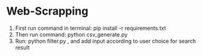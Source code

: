 # Web-Scrapping

1. First run command in terminal: pip install -r requirements.txt
2. Then run command: python csv_generate.py
3. Run: python filter.py , and add input according to user choice for search result
